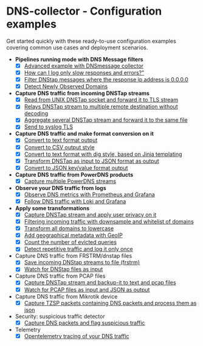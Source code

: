
# DNS-collector - Configuration examples

Get started quickly with these ready-to-use configuration examples covering common use cases and deployment scenarios.

- **Pipelines running mode with DNS Message filters**
  - [x] [Advanced example with DNSmessage collector](./_examples/use-case-24.yml)
  - [x] [How can I log only slow responses and errors?"](./_examples/use-case-25.yml)
  - [x] [Filter DNStap messages where the response ip address is 0.0.0.0](./_examples/use-case-26.yml)
  - [x] [Detect Newly Observed Domains](./_examples/use-case-31.yml)

- **Capture DNS traffic from incoming DNSTap streams**
  - [x] [Read from UNIX DNSTap socket and forward it to TLS stream](./_examples/use-case-5.yml)
  - [x] [Relays DNSTap stream to multiple remote destination without decoding](./_examples/use-case-12.yml)
  - [x] [Aggregate several DNSTap stream and forward it to the same file](./_examples/use-case-7.yml)
  - [x] [Send to syslog TLS](./_examples/use-case-23.yml)

- **Capture DNS traffic and make format conversion on it**
  - [x] [Convert to text format output](./_examples/use-case-28.yml)
  - [x] [Convert to CSV output style](./_examples/use-case-30.yml)
  - [x] [Convert to text format with dig style, based on Jinja templating](./_examples/use-case-27.yml)
  - [x] [Transform DNSTap as input to JSON format as output](./_examples/use-case-3.yml)
  - [x] [Convert to JSON key/value format output](./_examples/use-case-29.yml)

- **Capture DNS traffic from PowerDNS products**
  - [x] [Capture multiple PowerDNS streams](./_examples/use-case-8.yml)

- **Observe your DNS traffic from logs**
  - [x] [Observe DNS metrics with Prometheus and Grafana](./_examples/use-case-2.yml)
  - [x] [Follow DNS traffic with Loki and Grafana](./_examples/use-case-4.yml)

- **Apply some transformations**
  - [x] [Capture DNSTap stream and apply user privacy on it](./_examples/use-case-6.yml)
  - [x] [Filtering incoming traffic with downsample and whitelist of domains](./_examples/use-case-9.yml)
  - [x] [Transform all domains to lowercase](./_examples/use-case-10.yml)
  - [x] [Add geographical metadata with GeoIP](./_examplesuse-case-11.yml)
  - [x] [Count the number of evicted queries](./_examples/use-case-18.yml)
  - [x] [Detect repetitive traffic and log it only once](./_examples/use-case-20.yml)

- Capture DNS traffic from FRSTRM/dnstap files
  - [x] [Save incoming DNStap streams to file (frstrm)](./_examples/use-case-13.yml)
  - [x] [Watch for DNStap files as input](./_examples/use-case-14.yml)

- Capture DNS traffic from PCAP files
  - [x] [Capture DNSTap stream and backup-it to text and pcap files](./_examples/use-case-1.yml)
  - [x] [Watch for PCAP files as input and JSON as output](./_examples/use-case-15.yml)

- Capture DNS traffic from Mikrotik device
  - [x] [Capture TZSP packets containing DNS packets and process them as json](./_examples/use-case-17.yml)

- Security: suspicious traffic detector
  - [x] [Capture DNS packets and flag suspicious traffic](./_examples/use-case-19.yml)

- Telemetry
  - [x] [Opentelemetry tracing of your DNS traffic](./_examples/use-case-32.yml)
